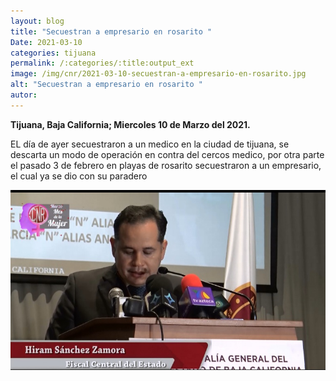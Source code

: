 ```yaml
---
layout: blog
title: "Secuestran a empresario en rosarito "
Date: 2021-03-10
categories: tijuana
permalink: /:categories/:title:output_ext
image: /img/cnr/2021-03-10-secuestran-a-empresario-en-rosarito.jpg
alt: "Secuestran a empresario en rosarito "
autor:
---
```


**Tijuana, Baja California; Miercoles 10 de Marzo del 2021.** 

EL día de ayer secuestraron a un medico en la ciudad de tijuana, se descarta un modo de operación en contra del cercos medico, por otra parte el pasado 3 de febrero en playas de rosarito secuestraron a un empresario, el cual ya se dio con su paradero 

<div id="carouselExampleSlidesOnly" class="carousel slide" data-ride="carousel">
  <div class="carousel-inner">
    <div class="carousel-item active">
       <img class="d-block w-100" src="/img/cnr/2021-03-10-secuestran-a-empresario-en-rosarito.jpg" loading="lazy"  alt="Secuestran a empresario en rosarito ">
    </div>
  </div>
</div>